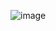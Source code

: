 ![image](https://user-images.githubusercontent.com/58374190/107286858-6ee7f780-6a61-11eb-853f-8b95b3e822b1.png)
